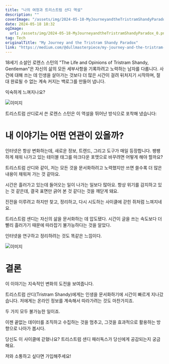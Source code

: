```yaml
---
title: "나의 여정과 트리스트럼 샨디 역설"
description: ""
coverImage: "/assets/img/2024-05-18-MyJourneyandtheTristramShandyParadox_0.png"
date: 2024-05-18 18:32
ogImage:
  url: /assets/img/2024-05-18-MyJourneyandtheTristramShandyParadox_0.png
tag: Tech
originalTitle: "My Journey and the Tristram Shandy Paradox"
link: "https://medium.com/@dullmasterpiece/my-journey-and-the-tristram-shandy-paradox-848501fd3ebe"
---
```


18세기 소설인 로렌스 스턴의 "The Life and Opinions of Tristram Shandy, Gentleman"은 자신의 삶의 모든 세부사항을 기록하려고 노력하는 남자를 다룹니다. 사건에 대해 쓰는 데 인생을 살아가는 것보다 더 많은 시간이 걸려 뒤처지기 시작하며, 절대 완료될 수 없는 계속 커지는 백로그를 만들어 냅니다.

익숙하게 느껴지나요?

![이미지](/assets/img/2024-05-18-MyJourneyandtheTristramShandyParadox_0.png)

트리스트럼 샨디로서 쓴 로렌스 스턴은 이 역설을 뛰어난 방식으로 포착해 냈습니다:

<div class="content-ad"></div>

# 내 이야기는 어떤 연관이 있을까?

인터넷은 항상 변화하는데, 새로운 정보, 트렌드, 그리고 도구가 매일 등장합니다. 팽팽하게 채워 나가고 있는 테이블 태그를 마크다운 포맷으로 바꾸려면 어떻게 해야 할까요?

트리스트럼 샨디와 같이, 저는 모든 것을 문서화하려고 노력했지만 쓰면 쓸수록 더 많은 내용이 채워져 가는 것 같아요.

시간은 흘러가고 있는데 들어오는 일이 나가는 일보다 많아요. 항상 위기를 감지하고 있는 것 같은데, 결국 표면만 긁어 본 것 같다는 것을 깨닫게 돼요.

진전을 이루려고 하지만 찾고, 정리하고, 다시 시도하는 사이클에 갇힌 쥐처럼 느껴지네요.

<div class="content-ad"></div>

트리스트럼 샌디는 자신의 삶을 문서화하는 데 압도됐다. 시간이 글을 쓰는 속도보다 더 빨리 흘러가기 때문에 따라잡기 불가능하다는 것을 알았다.

인터넷을 연구하고 정리하려는 것도 똑같은 느낌이다.

![이미지](/assets/img/2024-05-18-MyJourneyandtheTristramShandyParadox_1.png)

# 결론

<div class="content-ad"></div>

이 이야기는 지속적인 변화의 도전을 보여줍니다.

트리스트럼 샨디(Tristram Shandy)에게는 인생을 문서화하기에 시간이 빠르게 지나갔습니다. 저에게는 온라인 정보를 계속해서 따라가려는 것도 마찬가지죠.

두 가지 모두 불가능한 일이죠.

이젠 끝없는 데이터를 조직하고 수집하는 것을 멈추고, 그것을 효과적으로 활용하는 방향으로 나아가 봅시다.

<div class="content-ad"></div>

당신도 이 사이클에 갇혔나요? 트리스트럼 샌디 패러독스가 당신에게 공감되는지 궁금해요.

저와 소통하고 싶다면 가입해주세요!
